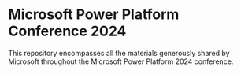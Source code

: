 # Microsoft Power Platform Conference 2024

This repository encompasses all the materials generously shared by Microsoft throughout the Microsoft Power Platform 2024 conference.
